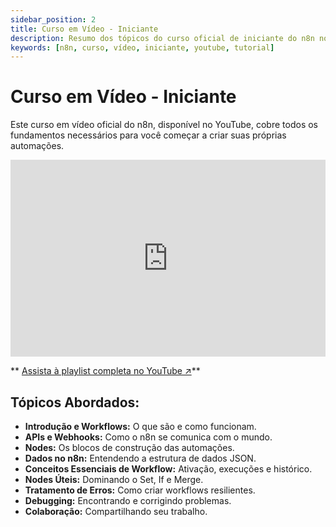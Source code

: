 ```yaml
---
sidebar_position: 2
title: Curso em Vídeo - Iniciante
description: Resumo dos tópicos do curso oficial de iniciante do n8n no YouTube.
keywords: [n8n, curso, vídeo, iniciante, youtube, tutorial]
---
```


#  Curso em Vídeo - Iniciante

Este curso em vídeo oficial do n8n, disponível no YouTube, cobre todos os fundamentos necessários para você começar a criar suas próprias automações.

<iframe width="100%" height="315" src="https://www.youtube.com/embed/I_7_b0I1I3Y" title="n8n Beginner Course - Introduction" frameborder="0" allow="accelerometer; autoplay; clipboard-write; encrypted-media; gyroscope; picture-in-picture; web-share" allowfullscreen></iframe>

** [ Assista à playlist completa no YouTube ↗](https://www.youtube.com/watch?v=I_7_b0I1I3Y&list=PL8p-62yr-wG4s4s_lq4a4M0S-s_k4iS3q)**

##  Tópicos Abordados:

-  **Introdução e Workflows:** O que são e como funcionam.
-  **APIs e Webhooks:** Como o n8n se comunica com o mundo.
-  **Nodes:** Os blocos de construção das automações.
-  **Dados no n8n:** Entendendo a estrutura de dados JSON.
-  **Conceitos Essenciais de Workflow:** Ativação, execuções e histórico.
-  **Nodes Úteis:** Dominando o Set, If e Merge.
-  **Tratamento de Erros:** Como criar workflows resilientes.
-  **Debugging:** Encontrando e corrigindo problemas.
-  **Colaboração:** Compartilhando seu trabalho.
